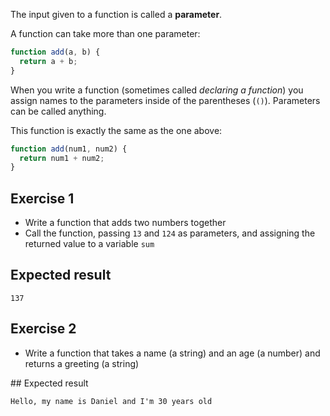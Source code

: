 The input given to a function is called a **parameter**.

A function can take more than one parameter:

```js
function add(a, b) {
  return a + b;
}
```

When you write a function (sometimes called _declaring a function_) you assign names to the parameters inside of the parentheses (`()`). Parameters can be called anything.

This function is exactly the same as the one above:

```js
function add(num1, num2) {
  return num1 + num2;
}
```

## Exercise 1

- Write a function that adds two numbers together
- Call the function, passing `13` and `124` as parameters, and assigning the returned value to a variable `sum`

## Expected result

```
137
```

## Exercise 2

- Write a function that takes a name (a string) and an age (a number) and returns a greeting (a string)

## Expected result

```
Hello, my name is Daniel and I'm 30 years old
```
